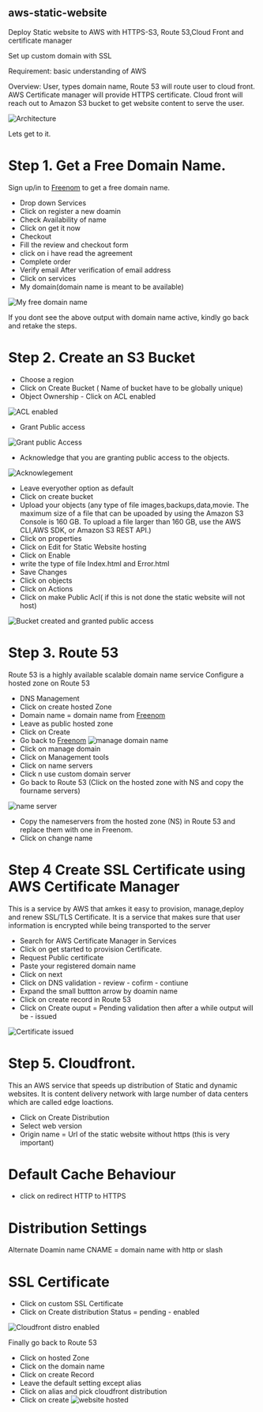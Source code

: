 ## aws-static-website
Deploy Static website to AWS with HTTPS-S3, Route 53,Cloud Front and certificate manager

Set up custom domain with SSL

Requirement: basic understanding of AWS

Overview: User, types domain name, Route 53 will route user to cloud front. AWS Certificate manager will provide HTTPS certificate. Cloud front will reach out to Amazon S3 bucket to get website content to serve the user.

![Architecture](./images/architecture.png)

Lets get to it.

# Step 1. Get a Free Domain Name.

Sign up/in to [Freenom](https://www.freenom.com/en/index.html?lang=en) to get a free domain name.

- Drop down Services
- Click on register a new doamin
- Check Availability of name
- Click on get it now
- Checkout
- Fill the review and checkout form
- click on i have read the agreement
- Complete order
- Verify email 
After verification of email address
- Click on services
- My domain(domain name is meant to be available)

![My free domain name](./images/free-domain-name.png)

 If you dont see the above output with domain name active, kindly go back and retake the steps.

#  Step 2. Create an S3 Bucket
- Choose a region 
- Click on Create Bucket ( Name of bucket have to be globally unique)
- Object Ownership - Click on ACL enabled 

![ACL enabled ](./images/Acl-enabled.png)

- Grant Public access

![Grant public Access ](./images/grant-public-acess.png)

- Acknowledge that you are granting public access to the objects.

![Acknowlegement ](./images/public-access-acknowledgement.png)

- Leave everyother option as default
-  Click on create bucket
- Upload your objects (any type of file images,backups,data,movie. The maximum size of a file that can be upoaded by using the Amazon S3 Console is 160 GB. To upload a file larger than 160 GB, use the AWS CLI,AWS SDK, or Amazon S3 REST API.)
- Click on properties
- Click on Edit for Static Website hosting
- Click on Enable
- write the type of file Index.html and Error.html
- Save Changes
- Click on objects
- Click on Actions 
- Click on make Public Acl( if this is not done the static website will not host)

![Bucket created and granted public access ](./images/s3-bucket.png)

# Step 3. Route 53
Route 53 is a highly available scalable domain name service
Configure a hosted zone on Route 53
- DNS Management
- Click on create hosted Zone
- Domain name = domain name from  [Freenom](https://www.freenom.com/en/index.html?lang=en)
- Leave as public hosted zone
- Click on Create
- Go back to [Freenom](https://www.freenom.com/en/index.html?lang=en) ![manage domain name ](./images/free-domain-name.png) 
- Click on manage domain
- Click on Management tools
- Click on name servers
- Click n use custom domain server
- Go back to Route 53 (Click on the hosted zone with NS and copy the fourname servers)

![name server ](./images/name-servers.png) 

- Copy the nameservers from the hosted zone (NS) in  Route 53  and replace them with one in Freenom.
- Click on change name 

# Step 4 Create SSL Certificate using AWS Certificate Manager
This is a service by AWS that amkes it easy to provision, manage,deploy and renew SSL/TLS Certificate.
It is a service that makes sure that user information is encrypted while being transported to the server
- Search for AWS Certificate Manager in Services
- Click on get started to provision Certificate.
- Request Public certificate
- Paste your registered domain name
- Click on next
- Click on DNS validation - review - cofirm - contiune
- Expand the small buttton arrow by doamin name
- Click on create record in Route 53
- Click on Create
ouput = Pending validation then after a while output will be - issued

![Certificate issued ](./images/certificate-issued.png) 

# Step 5. Cloudfront.
This an AWS service that speeds up distribution of Static and dynamic websites. It is content delivery network with large number of data centers which are called edge loactions.
- Click on Create Distribution
- Select web version
- Origin name = Url of the static website without https (this is very important)
# Default Cache Behaviour
- click on redirect HTTP to HTTPS
# Distribution Settings
Alternate Doamin name CNAME = domain name with http or slash
# SSL Certificate
- Click on custom SSL Certificate
- Click on Create distribution
Status = pending - enabled

![Cloudfront distro enabled ](./images/cloudfront-distro.png) 

Finally go back to Route 53
- Click on hosted Zone
- Click on the domain name
- Click on create Record
- Leave the default setting except alias
- Click on alias and pick cloudfront distribution
- Click on create 
![website hosted ](./images/static-website-hosted.png) 
